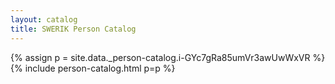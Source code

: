 ```yaml
---
layout: catalog
title: SWERIK Person Catalog
---
```

{% assign p = site.data._person-catalog.i-GYc7gRa85umVr3awUwWxVR %}
{% include person-catalog.html p=p %}

